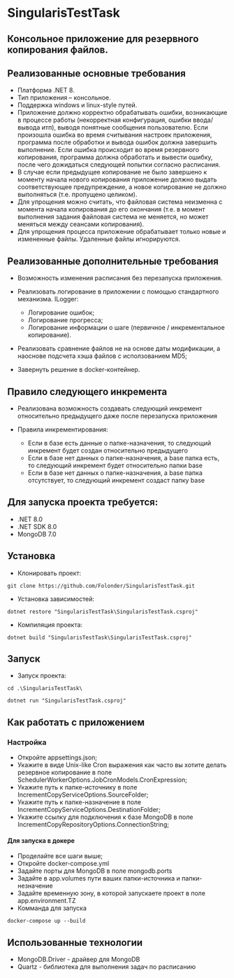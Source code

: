 # SingularisTestTask
## Консольное приложение для резервного копирования файлов.
## Реализованные основные требования
 - Платформа .NET 8.
 - Тип приложения – консольное.
 - Поддержка windows и linux-style путей.
 - Приложение должно корректно обрабатывать ошибки, возникающие в
процессе работы (некорректная конфигурация, ошибки ввода/вывода
итп), выводя понятные сообщения пользователю. Если произошла
ошибка во время считывания настроек приложения, программа после
обработки и вывода ошибок должна завершить выполнение. Если
ошибка происходит во время резервного копирования, программа
должна обработать и вывести ошибку, после чего дожидаться
следующей попытки согласно расписания.
 - В случае если предыдущее копирование не было завершено к моменту
начала нового копирования приложение должно выдать
соответствующее предупреждение, а новое копирование не должно
выполняться (т.е. пропущено целиком).
 - Для упрощения можно считать, что файловая система неизменна с
момента начала копирования до его окончания (т.е. в момент
выполнения задания файловая система не меняется, но может меняться
между сеансами копирования).
 - Для упрощения процесса приложение обрабатывает только новые и
измененные файлы. Удаленные файлы игнорируются.
## Реализованные дополнительные требования
 - Возможность изменения расписания без перезапуска приложения.
 - Реализовать логирование в приложении с помощью стандартного механизма. ILogger:

   - Логирование ошибок;
   - Логирование прогресса;
   - Логирование информации о шаге (первичное / инкрементальное копирование).
 - Реализовать сравнение файлов не на основе даты модификации, а наоснове подсчета хэша файлов с исползованием MD5;
 - Завернуть решение в docker-контейнер.
## Правило следующего инкремента
 - Реализована возможность создавать следующий инкремент относительно предыдущего даже после перезапуска приложения
 - Правила инкрементирования:

   - Если в базе есть данные о папке-назначения, то следующий инкремент будет создан относительно предыдущего
   - Если в базе нет данных о папке-назначения, а base папка есть, то следующий инкремент будет относительно папки base
   - Если в базе нет данных о папке-назначения, а base папка отсутствует, то следующий инкремент создаст папку base
## Для запуска проекта требуется:
- .NET 8.0
- .NET SDK 8.0
- MongoDB 7.0
## Установка
- Клонировать проект:
```
git clone https://github.com/Folonder/SingularisTestTask.git
```
- Установка зависимостей:
```
dotnet restore "SingularisTestTask\SingularisTestTask.csproj"
```
- Компиляция проекта:
```
dotnet build "SingularisTestTask\SingularisTestTask.csproj"
```
## Запуск
- Запуск проекта:
```
cd .\SingularisTestTask\
```
```
dotnet run "SingularisTestTask.csproj"
```
## Как работать с приложением
### Настройка
 - Откройте appsettings.json;
 - Укажите в виде Unix-like Cron выражения как часто вы хотите делать резервное копирование в поле SchedulerWorkerOptions.JobCronModels.CronExpression;
 - Укажите путь к папке-источнику в поле IncrementCopyServiceOptions.SourceFolder;
 - Укажите путь к папке-назначение в поле IncrementCopyServiceOptions.DestinationFolder;
 - Укажите ссылку для подключения к базе MongoDB в поле IncrementCopyRepositoryOptions.ConnectionString;
#### Для запуска в докере
 - Проделайте все шаги выше;
 - Откройте docker-compose.yml
 - Задайте порты для MongoDB в поле mongodb.ports
 - Задайте в app.volumes пути ваших папки-источника и папки-незначение
 - Задайте временную зону, в которой запускаете проект в поле app.environment.TZ
 - Комманда для запуска
```
docker-compose up --build
```

## Использованные технологии
- MongoDB.Driver - драйвер для MongoDB
- Quartz - библиотека для выполнения задач по расписанию
